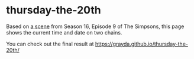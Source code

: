# thursday-the-20th

Based on [a scene](https://www.youtube.com/watch?v=pDdIH22bUaA) from Season 16, Episode 9 of The Simpsons, this page shows the current time and date on two chains.

You can check out the final result at https://grayda.github.io/thursday-the-20th/
